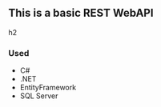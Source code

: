 <h2>This is a basic REST WebAPI </h2>h2<br>
<h3>Used</h3>
<ul>
  <li>C#</li>
  <li>.NET</li>
  <li>EntityFramework</li>
  <li>SQL Server</li>
</ul>
